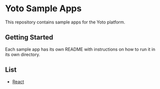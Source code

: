 # Yoto Sample Apps

This repository contains sample apps for the Yoto platform.

## Getting Started

Each sample app has its own README with instructions on how to run it in its own directory.

## List

- [React](react/README.md)
